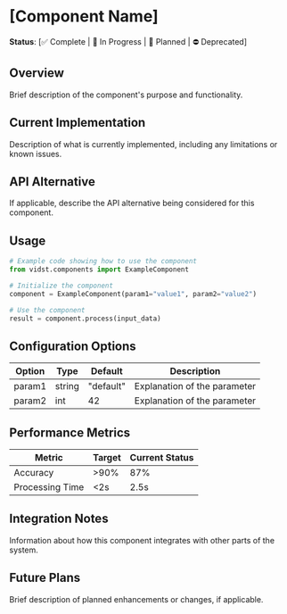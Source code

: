 # [Component Name]

**Status**: [✅ Complete | 🔄 In Progress | 📝 Planned | ⛔ Deprecated]

## Overview
Brief description of the component's purpose and functionality.

## Current Implementation
Description of what is currently implemented, including any limitations or known issues.

## API Alternative
If applicable, describe the API alternative being considered for this component.

## Usage

```python
# Example code showing how to use the component
from vidst.components import ExampleComponent

# Initialize the component
component = ExampleComponent(param1="value1", param2="value2")

# Use the component
result = component.process(input_data)
```

## Configuration Options

| Option | Type | Default | Description |
|--------|------|---------|-------------|
| param1 | string | "default" | Explanation of the parameter |
| param2 | int | 42 | Explanation of the parameter |

## Performance Metrics

| Metric | Target | Current Status |
|--------|--------|----------------|
| Accuracy | >90% | 87% |
| Processing Time | <2s | 2.5s |

## Integration Notes
Information about how this component integrates with other parts of the system.

## Future Plans
Brief description of planned enhancements or changes, if applicable.
